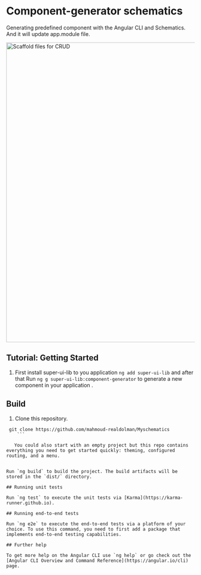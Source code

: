 # Component-generator schematics

Generating predefined component with the Angular CLI and Schematics.
And it will update app.module file.
<div>
<p><img src="https://imgur.com/WZUZjoQ.png" alt="Scaffold files for CRUD" width="800"></p>
</div>


## Tutorial: Getting Started

 1. First install super-ui-lib to you application `ng add super-ui-lib` and after that
Run `ng g super-ui-lib:component-generator` to generate a new component in your application .


## Build

1. Clone this repository.

```
 git clone https://github.com/mahmoud-realdolman/Myschematics
    ```

   You could also start with an empty project but this repo contains everything you need to get started quickly: theming, configured routing, and a menu.


Run `ng build` to build the project. The build artifacts will be stored in the `dist/` directory.

## Running unit tests

Run `ng test` to execute the unit tests via [Karma](https://karma-runner.github.io).

## Running end-to-end tests

Run `ng e2e` to execute the end-to-end tests via a platform of your choice. To use this command, you need to first add a package that implements end-to-end testing capabilities.

## Further help

To get more help on the Angular CLI use `ng help` or go check out the [Angular CLI Overview and Command Reference](https://angular.io/cli) page.
